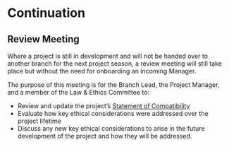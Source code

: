# Continuation
## Review Meeting
Where a project is still in development and will not be handed over to another branch for the next project season, a review meeting will still take place but without the need for onboarding an incoming Manager.

The purpose of this meeting is for the Branch Lead, the Project Manager, and a member of the Law & Ethics Committee to:
- Review and update the project’s <u>Statement of Compatibility </u>
- Evaluate how key ethical considerations were addressed over the project lifetime
- Discuss any new key ethical considerations to arise in the future development of the project and how they will be addressed.
